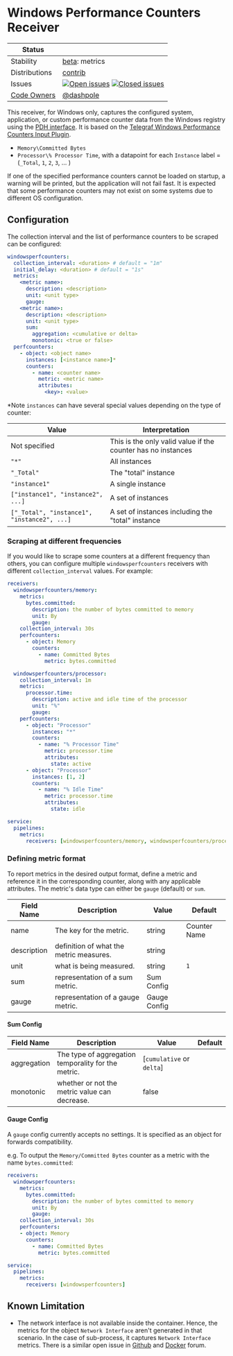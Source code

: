 # Windows Performance Counters Receiver

<!-- status autogenerated section -->
| Status        |           |
| ------------- |-----------|
| Stability     | [beta]: metrics   |
| Distributions | [contrib] |
| Issues        | [![Open issues](https://img.shields.io/github/issues-search/open-telemetry/opentelemetry-collector-contrib?query=is%3Aissue%20is%3Aopen%20label%3Areceiver%2Fwindowsperfcounters%20&label=open&color=orange&logo=opentelemetry)](https://github.com/open-telemetry/opentelemetry-collector-contrib/issues?q=is%3Aopen+is%3Aissue+label%3Areceiver%2Fwindowsperfcounters) [![Closed issues](https://img.shields.io/github/issues-search/open-telemetry/opentelemetry-collector-contrib?query=is%3Aissue%20is%3Aclosed%20label%3Areceiver%2Fwindowsperfcounters%20&label=closed&color=blue&logo=opentelemetry)](https://github.com/open-telemetry/opentelemetry-collector-contrib/issues?q=is%3Aclosed+is%3Aissue+label%3Areceiver%2Fwindowsperfcounters) |
| [Code Owners](https://github.com/open-telemetry/opentelemetry-collector-contrib/blob/main/CONTRIBUTING.md#becoming-a-code-owner)    | [@dashpole](https://www.github.com/dashpole) |

[beta]: https://github.com/open-telemetry/opentelemetry-collector#beta
[contrib]: https://github.com/open-telemetry/opentelemetry-collector-releases/tree/main/distributions/otelcol-contrib
<!-- end autogenerated section -->

This receiver, for Windows only, captures the configured system, application, or
custom performance counter data from the Windows registry using the [PDH
interface](https://docs.microsoft.com/en-us/windows/win32/perfctrs/using-the-pdh-functions-to-consume-counter-data).
It is based on the [Telegraf Windows Performance Counters Input
Plugin](https://github.com/influxdata/telegraf/tree/master/plugins/inputs/win_perf_counters).

- `Memory\Committed Bytes`
- `Processor\% Processor Time`, with a datapoint for each `Instance` label = (`_Total`, `1`, `2`, `3`, ... )

If one of the specified performance counters cannot be loaded on startup, a
warning will be printed, but the application will not fail fast. It is expected
that some performance counters may not exist on some systems due to different OS
configuration.

## Configuration

The collection interval and the list of performance counters to be scraped can
be configured:

```yaml
windowsperfcounters:
  collection_interval: <duration> # default = "1m"
  initial_delay: <duration> # default = "1s"
  metrics:
    <metric name>:
      description: <description>
      unit: <unit type>
      gauge:
    <metric name>:
      description: <description>
      unit: <unit type>
      sum:
        aggregation: <cumulative or delta>
        monotonic: <true or false>
  perfcounters:
    - object: <object name>
      instances: [<instance name>]*
      counters:
        - name: <counter name>
          metric: <metric name>
          attributes:
            <key>: <value>
```

*Note `instances` can have several special values depending on the type of
counter:

Value | Interpretation
-- | --
Not specified | This is the only valid value if the counter has no instances
`"*"` | All instances
`"_Total"` | The "total" instance
`"instance1"` | A single instance
`["instance1", "instance2", ...]` | A set of instances
`["_Total", "instance1", "instance2", ...]` | A set of instances including the "total" instance

### Scraping at different frequencies

If you would like to scrape some counters at a different frequency than others,
you can configure multiple `windowsperfcounters` receivers with different
`collection_interval` values. For example:

```yaml
receivers:
  windowsperfcounters/memory:
    metrics:
      bytes.committed:
        description: the number of bytes committed to memory
        unit: By
        gauge:
    collection_interval: 30s
    perfcounters:
      - object: Memory
        counters:
          - name: Committed Bytes
            metric: bytes.committed

  windowsperfcounters/processor:
    collection_interval: 1m
    metrics:
      processor.time:
        description: active and idle time of the processor
        unit: "%"
        gauge:
    perfcounters:
      - object: "Processor"
        instances: "*"
        counters:
          - name: "% Processor Time"
            metric: processor.time
            attributes:
              state: active
      - object: "Processor"
        instances: [1, 2]
        counters:
          - name: "% Idle Time"
            metric: processor.time
            attributes:
              state: idle

service:
  pipelines:
    metrics:
      receivers: [windowsperfcounters/memory, windowsperfcounters/processor]
```

### Defining metric format

To report metrics in the desired output format, define a metric and reference it in the corresponding counter, along with any applicable attributes. The metric's data type can either be `gauge` (default) or `sum`. 

| Field Name  | Description                              | Value        | Default      |
| --          | --                                       | --           | --           |
| name        | The key for the metric.                  | string       | Counter Name |
| description | definition of what the metric measures.  | string       |              |
| unit        | what is being measured.                  | string       | `1`          |
| sum         | representation of a sum metric.          | Sum Config   |              |
| gauge       | representation of a gauge metric.        | Gauge Config |              |


#### Sum Config

| Field Name   | Description                                           | Value                           | Default |
| --           | --                                                    | --                              | --      |
| aggregation  | The type of aggregation temporality for the metric.   | [`cumulative` or `delta`]       |         |
| monotonic    | whether or not the metric value can decrease.         | false                           |         |

#### Gauge Config

A `gauge` config currently accepts no settings. It is specified as an object for forwards compatibility.

e.g. To output the `Memory/Committed Bytes` counter as a metric with the name
`bytes.committed`:

```yaml
receivers:
  windowsperfcounters:
    metrics:
      bytes.committed:
        description: the number of bytes committed to memory
        unit: By
        gauge:
    collection_interval: 30s
    perfcounters:
    - object: Memory
      counters:
        - name: Committed Bytes
          metric: bytes.committed

service:
  pipelines:
    metrics:
      receivers: [windowsperfcounters]
```

## Known Limitation
- The network interface is not available inside the container. Hence, the metrics for the object `Network Interface` aren't generated in that scenario. In the case of sub-process, it captures `Network Interface` metrics. There is a similar open issue in [Github](https://github.com/influxdata/telegraf/issues/5357) and [Docker](https://forums.docker.com/t/unable-to-collect-network-metrics-inside-windows-container-on-windows-server-2016-data-center/69480) forum.

